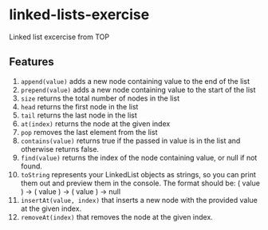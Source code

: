 # linked-lists-exercise

Linked list excercise from TOP

## Features

1. `append(value)` adds a new node containing value to the end of the list
2. `prepend(value)` adds a new node containing value to the start of the list
3. `size` returns the total number of nodes in the list
4. `head` returns the first node in the list
5. `tail` returns the last node in the list
6. `at(index)` returns the node at the given index
7. `pop` removes the last element from the list
8. `contains(value)` returns true if the passed in value is in the list and otherwise returns false.
9. `find(value)` returns the index of the node containing value, or null if not found.
10. `toString` represents your LinkedList objects as strings, so you can print them out and preview them in the console. The format should be: ( value ) -> ( value ) -> ( value ) -> null
11. `insertAt(value, index)` that inserts a new node with the provided value at the given index.
12. `removeAt(index)` that removes the node at the given index.
